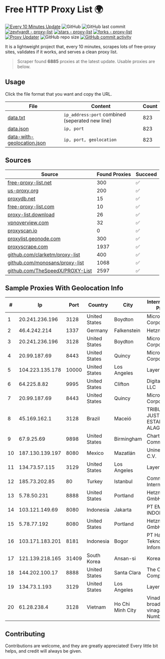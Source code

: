 
# Free HTTP Proxy List 🌍

[![Every 10 Minutes Update](https://github.com/mertguvencli/http-proxy-list/actions/workflows/main.yml/badge.svg?branch=main)](https://github.com/mertguvencli/http-proxy-list/actions/workflows/main.yml)
![GitHub](https://img.shields.io/github/license/mertguvencli/http-proxy-list)
![GitHub last commit](https://img.shields.io/github/last-commit/mertguvencli/http-proxy-list)
[![zevtyardt - proxy-list](https://img.shields.io/static/v1?label=zevtyardt&message=proxy-list&color=blue&logo=github)](https://github.com/zevtyardt/proxy-list "Go to GitHub repo")
[![stars - proxy-list](https://img.shields.io/github/stars/zevtyardt/proxy-list?style=social)](https://github.com/zevtyardt/proxy-list)
[![forks - proxy-list](https://img.shields.io/github/forks/zevtyardt/proxy-list?style=social)](https://github.com/zevtyardt/proxy-list)
[![Proxy Updater](https://github.com/zevtyardt/proxy-list/workflows/Proxy%20Updater/badge.svg)](https://github.com/zevtyardt/proxy-list/actions?query=workflow:"Proxy+Updater")
![GitHub repo size](https://img.shields.io/github/repo-size/zevtyardt/proxy-list)
[![GitHub commit activity](https://img.shields.io/github/commit-activity/m/zevtyardt/proxy-list?logo=commits)](https://github.com/zevtyardt/proxy-list/commits/main)

It is a lightweight project that, every 10 minutes, scrapes lots of free-proxy sites, validates if it works, and serves a clean proxy list.

> Scraper found **6885** proxies at the latest update. Usable proxies are below.

## Usage

Click the file format that you want and copy the URL.

|File|Content|Count|
|----|-------|-----|
|[data.txt](https://raw.githubusercontent.com/mertguvencli/http-proxy-list/main/proxy-list/data.txt)|`ip_address:port` combined (seperated new line)|823|
|[data.json](https://raw.githubusercontent.com/mertguvencli/http-proxy-list/main/proxy-list/data.json)|`ip, port`|823|
|[data-with-geolocation.json](https://raw.githubusercontent.com/mertguvencli/http-proxy-list/main/proxy-list/data-with-geolocation.json)|`ip, port, geolocation`|823|

## Sources

|Source|Found Proxies|Succeed|
|------|-------------|-------|
|[free-proxy-list.net](https://free-proxy-list.net)|300|✅|
|[us-proxy.org](https://www.us-proxy.org)|200|✅|
|[proxydb.net](http://proxydb.net)|15|✅|
|[free-proxy-list.com](https://free-proxy-list.com/?page=&port=&type%5B%5D=http&type%5B%5D=https&up_time=0&search=Search)|10|✅|
|[proxy-list.download](https://www.proxy-list.download/HTTP)|26|✅|
|[vpnoverview.com](https://vpnoverview.com/privacy/anonymous-browsing/free-proxy-servers)|32|✅|
|[proxyscan.io](https://www.proxyscan.io)|0|✅|
|[proxylist.geonode.com](https://proxylist.geonode.com/api/proxy-list?limit=300&page=1&sort_by=lastChecked&sort_type=desc&protocols=http,https)|300|✅|
|[proxyscrape.com](https://api.proxyscrape.com/v2/?request=displayproxies&protocol=http&timeout=10000&country=all&ssl=all&anonymity=all)|1937|✅|
|[github.com/clarketm/proxy-list](https://raw.githubusercontent.com/clarketm/proxy-list/master/proxy-list-raw.txt)|400|✅|
|[github.com/monosans/proxy-list](https://raw.githubusercontent.com/monosans/proxy-list/main/proxies/http.txt)|1068|✅|
|[github.com/TheSpeedX/PROXY-List](https://raw.githubusercontent.com/TheSpeedX/PROXY-List/master/http.txt)|2597|✅|


## Sample Proxies With Geolocation Info

|#|Ip|Port|Country|City|Internet Service Provider|
|-|--|----|-------|----|-------------------------|
|1|20.241.236.196|3128|United States|Boydton|Microsoft Corporation|
|2|46.4.242.214|1337|Germany|Falkenstein|Hetzner|
|3|20.241.236.196|3128|United States|Boydton|Microsoft Corporation|
|4|20.99.187.69|8443|United States|Quincy|Microsoft Corporation|
|5|104.223.135.178|10000|United States|Los Angeles|LayerHost|
|6|64.225.8.82|9995|United States|Clifton|DigitalOcean, LLC|
|7|20.99.187.69|8443|United States|Quincy|Microsoft Corporation|
|8|45.169.162.1|3128|Brazil|Maceió|TRIBUNAL DE JUSTIÇA DO ESTADO DE ALAGOAS|
|9|67.9.25.69|9898|United States|Birmingham|Charter Communications|
|10|187.130.139.197|8080|Mexico|Mazatlán|Uninet S.A. de C.V.|
|11|134.73.57.115|3129|United States|Los Angeles|LayerHost|
|12|185.73.202.85|80|Turkey|Istanbul|Comnet International|
|13|5.78.50.231|8888|United States|Portland|Hetzner Online GmbH|
|14|103.121.149.69|8080|Indonesia|Jakarta|PT EMERIO INDONESIA|
|15|5.78.77.192|8080|United States|Portland|Hetzner Online GmbH|
|16|103.171.183.201|8181|Indonesia|Bogor|PT Hayat Teknologi Informatika|
|17|121.139.218.165|31409|South Korea|Ansan-si|Korea Telecom|
|18|144.202.100.17|8888|United States|Santa Clara|The Constant Company|
|19|134.73.1.193|3129|United States|Los Angeles|LayerHost|
|20|61.28.238.4|3128|Vietnam|Ho Chi Minh City|Vinadata broadcast via vinagame AS Number|



## Contributing

Contributions are welcome, and they are greatly appreciated! Every
little bit helps, and credit will always be given.

